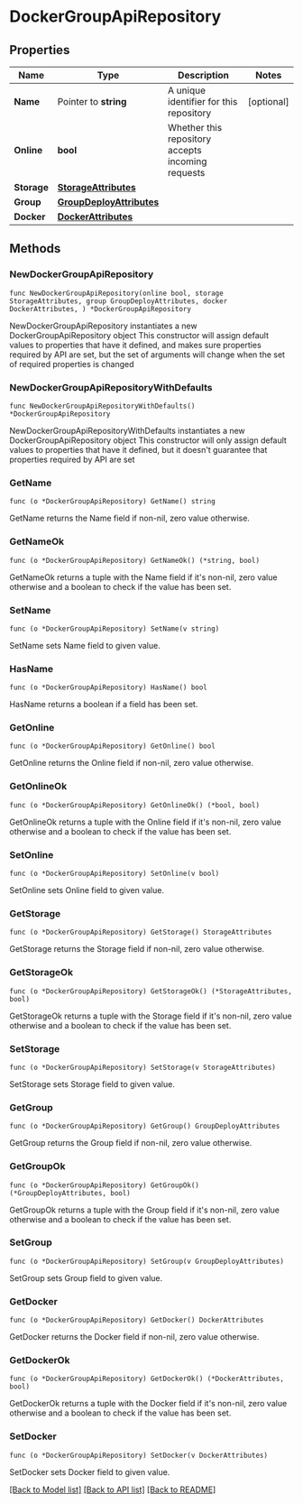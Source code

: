 # DockerGroupApiRepository

## Properties

Name | Type | Description | Notes
------------ | ------------- | ------------- | -------------
**Name** | Pointer to **string** | A unique identifier for this repository | [optional] 
**Online** | **bool** | Whether this repository accepts incoming requests | 
**Storage** | [**StorageAttributes**](StorageAttributes.md) |  | 
**Group** | [**GroupDeployAttributes**](GroupDeployAttributes.md) |  | 
**Docker** | [**DockerAttributes**](DockerAttributes.md) |  | 

## Methods

### NewDockerGroupApiRepository

`func NewDockerGroupApiRepository(online bool, storage StorageAttributes, group GroupDeployAttributes, docker DockerAttributes, ) *DockerGroupApiRepository`

NewDockerGroupApiRepository instantiates a new DockerGroupApiRepository object
This constructor will assign default values to properties that have it defined,
and makes sure properties required by API are set, but the set of arguments
will change when the set of required properties is changed

### NewDockerGroupApiRepositoryWithDefaults

`func NewDockerGroupApiRepositoryWithDefaults() *DockerGroupApiRepository`

NewDockerGroupApiRepositoryWithDefaults instantiates a new DockerGroupApiRepository object
This constructor will only assign default values to properties that have it defined,
but it doesn't guarantee that properties required by API are set

### GetName

`func (o *DockerGroupApiRepository) GetName() string`

GetName returns the Name field if non-nil, zero value otherwise.

### GetNameOk

`func (o *DockerGroupApiRepository) GetNameOk() (*string, bool)`

GetNameOk returns a tuple with the Name field if it's non-nil, zero value otherwise
and a boolean to check if the value has been set.

### SetName

`func (o *DockerGroupApiRepository) SetName(v string)`

SetName sets Name field to given value.

### HasName

`func (o *DockerGroupApiRepository) HasName() bool`

HasName returns a boolean if a field has been set.

### GetOnline

`func (o *DockerGroupApiRepository) GetOnline() bool`

GetOnline returns the Online field if non-nil, zero value otherwise.

### GetOnlineOk

`func (o *DockerGroupApiRepository) GetOnlineOk() (*bool, bool)`

GetOnlineOk returns a tuple with the Online field if it's non-nil, zero value otherwise
and a boolean to check if the value has been set.

### SetOnline

`func (o *DockerGroupApiRepository) SetOnline(v bool)`

SetOnline sets Online field to given value.


### GetStorage

`func (o *DockerGroupApiRepository) GetStorage() StorageAttributes`

GetStorage returns the Storage field if non-nil, zero value otherwise.

### GetStorageOk

`func (o *DockerGroupApiRepository) GetStorageOk() (*StorageAttributes, bool)`

GetStorageOk returns a tuple with the Storage field if it's non-nil, zero value otherwise
and a boolean to check if the value has been set.

### SetStorage

`func (o *DockerGroupApiRepository) SetStorage(v StorageAttributes)`

SetStorage sets Storage field to given value.


### GetGroup

`func (o *DockerGroupApiRepository) GetGroup() GroupDeployAttributes`

GetGroup returns the Group field if non-nil, zero value otherwise.

### GetGroupOk

`func (o *DockerGroupApiRepository) GetGroupOk() (*GroupDeployAttributes, bool)`

GetGroupOk returns a tuple with the Group field if it's non-nil, zero value otherwise
and a boolean to check if the value has been set.

### SetGroup

`func (o *DockerGroupApiRepository) SetGroup(v GroupDeployAttributes)`

SetGroup sets Group field to given value.


### GetDocker

`func (o *DockerGroupApiRepository) GetDocker() DockerAttributes`

GetDocker returns the Docker field if non-nil, zero value otherwise.

### GetDockerOk

`func (o *DockerGroupApiRepository) GetDockerOk() (*DockerAttributes, bool)`

GetDockerOk returns a tuple with the Docker field if it's non-nil, zero value otherwise
and a boolean to check if the value has been set.

### SetDocker

`func (o *DockerGroupApiRepository) SetDocker(v DockerAttributes)`

SetDocker sets Docker field to given value.



[[Back to Model list]](../README.md#documentation-for-models) [[Back to API list]](../README.md#documentation-for-api-endpoints) [[Back to README]](../README.md)


